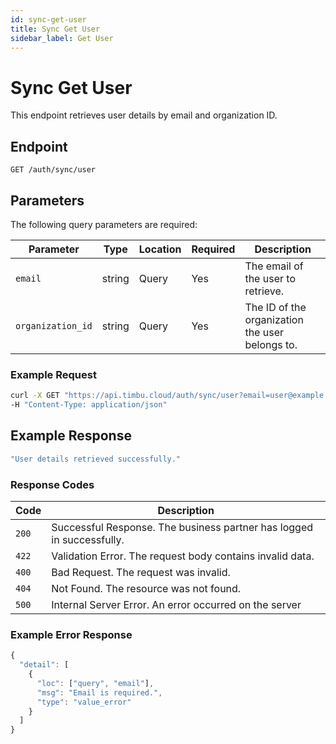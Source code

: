 ```yaml
---
id: sync-get-user
title: Sync Get User
sidebar_label: Get User
---
```


# Sync Get User

This endpoint retrieves user details by email and organization ID.

## Endpoint

`GET /auth/sync/user`

## Parameters

The following query parameters are required:

| Parameter         | Type   | Location | Required | Description                               |
|-------------------|--------|----------|----------|-------------------------------------------|
| `email`          | string | Query    | Yes      | The email of the user to retrieve.       |
| `organization_id`| string | Query    | Yes      | The ID of the organization the user belongs to. |

### Example Request

```bash
curl -X GET "https://api.timbu.cloud/auth/sync/user?email=user@example.com&organization_id=org123" \
-H "Content-Type: application/json"
```

## Example Response

```jsx title="response"
"User details retrieved successfully."
```

### Response Codes

| Code        | Description   |
|------------------|--------|
| `200`| Successful Response. The business partner has logged in successfully. |
| `422`    | Validation Error. The request body contains invalid data. |
| `400`    | Bad Request. The request was invalid. |
| `404`          | Not Found. The resource was not found. |
| `500`          | Internal Server Error. An error occurred on the server |

### Example Error Response

```jsx title="response"
{
  "detail": [
    {
      "loc": ["query", "email"],
      "msg": "Email is required.",
      "type": "value_error"
    }
  ]
}

```